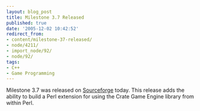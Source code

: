 ```yaml
---
layout: blog_post
title: Milestone 3.7 Released
published: true
date: '2005-12-02 10:42:52'
redirect_from:
- content/milestone-37-released/
- node/4211/
- import_node/92/
- node/92/
tags:
- C++
- Game Programming
---
```


Milestone 3.7 was released on [Sourceforge](http://sf.net/projects/emptycrate) today. This release adds the ability to build a Perl extension for using the Crate Game Engine library from within Perl.
